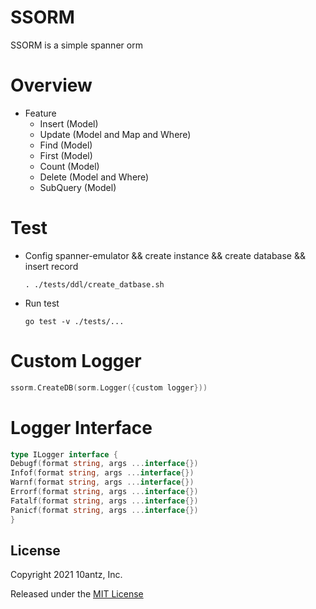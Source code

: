 SSORM
=========

SSORM is a simple spanner orm

Overview
=========

* Feature
    * Insert (Model)
    * Update (Model and Map and Where)
    * Find (Model)
    * First (Model)
    * Count (Model)
    * Delete (Model and Where)
    * SubQuery (Model)

Test
=========

* Config spanner-emulator && create instance && create database && insert record
    ```
    . ./tests/ddl/create_datbase.sh
    ```

* Run test
    ```
    go test -v ./tests/...
    ```

Custom Logger
=========

```go
ssorm.CreateDB(sorm.Logger({custom logger}))
```

Logger Interface
=========

```go
type ILogger interface {
Debugf(format string, args ...interface{})
Infof(format string, args ...interface{})
Warnf(format string, args ...interface{})
Errorf(format string, args ...interface{})
Fatalf(format string, args ...interface{})
Panicf(format string, args ...interface{})
}
```

## License

Copyright 2021 10antz, Inc.

Released under the [MIT License](https://opensource.org/licenses/MIT)

